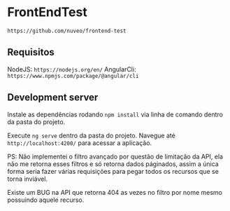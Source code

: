 # FrontEndTest

`https://github.com/nuveo/frontend-test`

## Requisitos

NodeJS: `https://nodejs.org/en/`
AngularCli: `https://www.npmjs.com/package/@angular/cli`

## Development server

Instale as dependências rodando `npm install` via linha de comando dentro da pasta do projeto.

Execute `ng serve` dentro da pasta do projeto. Navegue até `http://localhost:4200/` para acessar a aplicação.


PS: Não implementei o filtro avançado por questão de limitação da API, ela não me retorna esses filtros e só retorna dados páginados, assim a única forma seria fazer várias requisições para pegar todos os recursos que se torna inviável.

Existe um BUG na API que retorna 404 as vezes no filtro por nome mesmo possuindo aquele recurso.